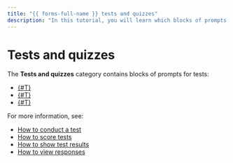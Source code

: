 ```yaml
---
title: "{{ forms-full-name }} tests and quizzes"
description: "In this tutorial, you will learn which blocks of prompts are in the **Tests and quizzes** category."
---
```


# Tests and quizzes

The **Tests and quizzes** category contains blocks of prompts for tests:

- [{#T}](test-single.md)
- [{#T}](test-multiple.md)
- [{#T}](test-number.md)

For more information, see:
- [How to conduct a test](../tests.md)
- [How to score tests](../tests.md#test-result)
- [How to show test results](../success-page.md#test)
- [How to view responses](../answers.md)

